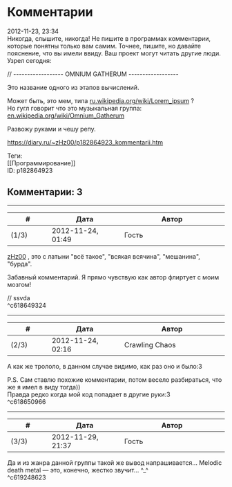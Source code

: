 Комментарии
===========

  
2012-11-23, 23:34  
 Никогда, слышите, никогда! Не пишите в программах комментарии, которые понятны только вам самим. Точнее, пишите, но давайте пояснение, что вы имели ввиду. Ваш проект могут читать другие люди. Узрел сегодня:   
   
 // ------------------ OMNIUM GATHERUM ------------------   
   
 Это название одного из этапов вычислений.   
   
 Может быть, это мем, типа  [ru.wikipedia.org/wiki/Lorem\_ipsum](https://ru.wikipedia.org/wiki/Lorem_ipsum)  ?   
 Но гугл говорит что это музыкальная группа:  [en.wikipedia.org/wiki/Omnium\_Gatherum](https://en.wikipedia.org/wiki/Omnium_Gatherum)    
   
 Развожу руками и чешу репу.   
  
<https://diary.ru/~zHz00/p182864923_kommentarii.htm>  
  
Теги:  
[[Программирование]]  
ID: p182864923  


Комментарии: 3
--------------

  


---



|         #         |              Дата              |                     Автор                     |           ID           |
| --- | --- | --- | --- |
| (1/3) | 2012-11-24, 01:49 | Гость | c618649324 |

  
  [zHz00](https://zHz00.diary.ru "Untitled")  , это с латыни "всё такое", "всякая всячина", "мешанина", "бурда".   
   
 Забавный комментарий. Я прямо чувствую как автор флиртует с моим мозгом!   
   
 // ssvda   
 ^c618649324

---



|         #         |              Дата              |                     Автор                     |           ID           |
| --- | --- | --- | --- |
| (2/3) | 2012-11-24, 02:16 | Crawling Chaos | c618650966 |

  
 А как же трололо, в данном случае видимо, как раз оно и было:3   
   
 P.S. Сам ставлю похожие комментарии, потом весело разбираться, что же я имел в виду тогда))   
 Правда редко когда мой код попадает в другие руки:3   
 ^c618650966

---



|         #         |              Дата              |                     Автор                     |           ID           |
| --- | --- | --- | --- |
| (3/3) | 2012-11-29, 21:37 | Гость | c619248623 |

  
 Да и из жанра данной группы такой же вывод напрашивается… Melodic death metal — это, конечно, жестко звучит… ^\_^   
 ^c619248623